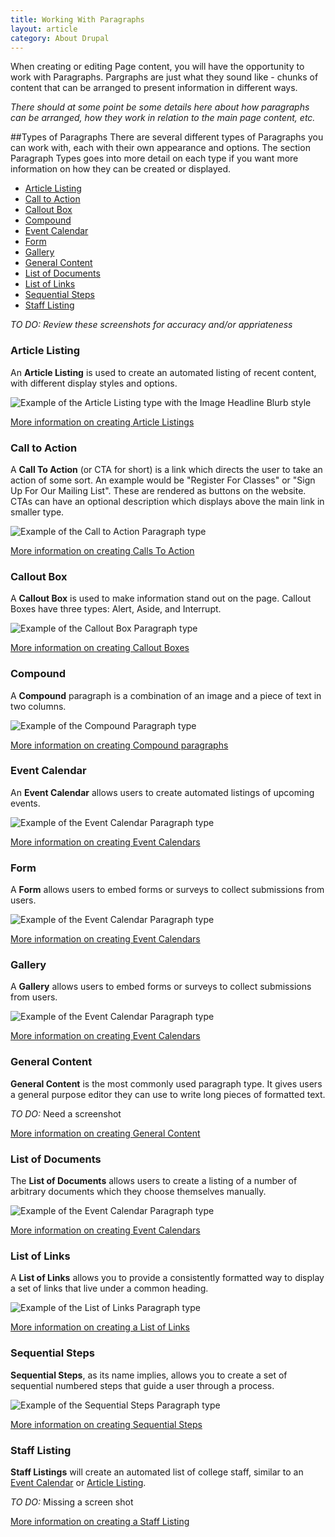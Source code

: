 ```yaml
---
title: Working With Paragraphs
layout: article
category: About Drupal
---
```


When creating or editing Page content, you will have the opportunity to work with Paragraphs. Pargraphs are just what they sound like - chunks of content that can be arranged to present information in different ways. 

*There should at some point be some details here about how paragraphs can be arranged, how they work in relation to the main page content, etc.*

##Types of Paragraphs
There are several different types of Paragraphs you can work with, each with their own appearance and options. The section Paragraph Types goes into more detail on each type if you want more information on how they can be created or displayed.

* [Article Listing](#article-listing)	
* [Call to Action](#call-to-action)	
* [Callout Box](#callout-box)	
* [Compound](#compound)	
* [Event Calendar](#event-calendar)	
* [Form](#form)	
* [Gallery](#gallery)	
* [General Content](#general-content)	
* [List of Documents](#list-of-documents)	
* [List of Links](#list-of-links)	
* [Sequential Steps](#sequential-steps)	
* [Staff Listing](#staff-listing)

*TO DO: Review these screenshots for accuracy and/or appriateness*

### Article Listing
An **Article Listing** is used to create an automated listing of recent content, with different display styles and options.

![Example of the Article Listing type with the Image Headline Blurb style](article-list--image-headline-blurb.png)

[More information on creating Article Listings](../04_paragraph_types/01-article-listing.html)

### Call to Action
A **Call To Action** (or CTA for short) is a link which directs the user to take an action of some sort. An example would be "Register For Classes" or "Sign Up For Our Mailing List". These are rendered as buttons on the website. CTAs can have an optional description which displays above the main link in smaller type.

![Example of the Call to Action Paragraph type](paragraphs--call-to-action.png)

[More information on creating Calls To Action](../04_paragraph_types/02-call-to-action.html)

### Callout Box
A **Callout Box** is used to make information stand out on the page. Callout Boxes have three types: Alert, Aside, and Interrupt.

![Example of the Callout Box Paragraph type](paragraphs--callout-box.png)

[More information on creating Callout Boxes](../04_paragraph_types/03-callout-box.html)


### Compound
A **Compound** paragraph is a combination of an image and a piece of text in two columns.

![Example of the Compound Paragraph type](paragraphs--compound.png)

[More information on creating Compound paragraphs](../04_paragraph_types/04-compound.html)

### Event Calendar
An **Event Calendar** allows users to create automated listings of upcoming events.

![Example of the Event Calendar Paragraph type](paragraphs--calendar-events-site-section-slider.png)

[More information on creating Event Calendars](../04_paragraph_types/05-event-calendar.html)

### Form
A **Form** allows users to embed forms or surveys to collect submissions from users.

![Example of the Event Calendar Paragraph type](paragraphs--form.png)

[More information on creating Event Calendars](../04_paragraph_types/06-form.html)

### Gallery
A **Gallery** allows users to embed forms or surveys to collect submissions from users.

![Example of the Event Calendar Paragraph type](paragraphs--form.png)

[More information on creating Event Calendars](../04_paragraph_types/06-form.html)

### General Content
**General Content** is the most commonly used paragraph type. It gives users a general purpose editor they can use to write long pieces of formatted text.

*TO DO:* Need a screenshot

[More information on creating General Content](../04_paragraph_types/08-general-content.html)

### List of Documents
The **List of Documents** allows users to create a listing of a number of arbitrary documents which they choose themselves manually.

![Example of the Event Calendar Paragraph type](paragraphs--document-list.png)

[More information on creating Event Calendars](../04_paragraph_types/09-list-of-documents.html)

### List of Links
A **List of Links** allows you to provide a consistently formatted way to display a set of links that live under a common heading.

![Example of the List of Links Paragraph type](paragraphs--list-of-links.png)

[More information on creating a List of Links](../04_paragraph_types/10-list-of-links.html)

### Sequential Steps
**Sequential Steps**, as its name implies, allows you to create a set of sequential numbered steps that guide a user through a process.

![Example of the Sequential Steps Paragraph type](paragraphs--sequential-steps.png)

[More information on creating Sequential Steps](../04_paragraph_types/11-sequential-steps.html)

### Staff Listing
**Staff Listings** will create an automated list of college staff, similar to an [Event Calendar](#event-calendar) or [Article Listing](#article-listing).

*TO DO:* Missing a screen shot

[More information on creating a Staff Listing](../04_paragraph_types/12-staff-listing.html)
